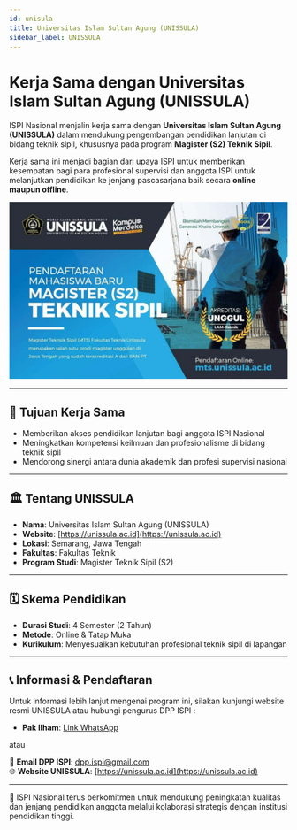 ```yaml
---
id: unisula
title: Universitas Islam Sultan Agung (UNISSULA)
sidebar_label: UNISSULA
---
```


# Kerja Sama dengan Universitas Islam Sultan Agung (UNISSULA)

ISPI Nasional menjalin kerja sama dengan **Universitas Islam Sultan Agung (UNISSULA)** dalam mendukung pengembangan pendidikan lanjutan di bidang teknik sipil, khususnya pada program **Magister (S2) Teknik Sipil**.

Kerja sama ini menjadi bagian dari upaya ISPI untuk memberikan kesempatan bagi para profesional supervisi dan anggota ISPI untuk melanjutkan pendidikan ke jenjang pascasarjana baik secara **online maupun offline**.

![Magister Teknik Sipil Unissula](/static/img/mts-unissula.jpg)
<!--#![This is an alt text.](/image/sample.webp "This is a sample image.") -->
<!-- TODO: Tambahkan penjelasan di bagian ini nanti -->
---

## 🎯 Tujuan Kerja Sama

- Memberikan akses pendidikan lanjutan bagi anggota ISPI Nasional
- Meningkatkan kompetensi keilmuan dan profesionalisme di bidang teknik sipil
- Mendorong sinergi antara dunia akademik dan profesi supervisi nasional

---

## 🏛️ Tentang UNISSULA

- **Nama**: Universitas Islam Sultan Agung (UNISSULA)  
- **Website**: [https://unissula.ac.id](https://unissula.ac.id)  
- **Lokasi**: Semarang, Jawa Tengah  
- **Fakultas**: Fakultas Teknik  
- **Program Studi**: Magister Teknik Sipil (S2)  

---

## 🗓️ Skema Pendidikan

- **Durasi Studi**: 4 Semester (2 Tahun)  
- **Metode**: Online & Tatap Muka  
- **Kurikulum**: Menyesuaikan kebutuhan profesional teknik sipil di lapangan

---

## 📞 Informasi & Pendaftaran

Untuk informasi lebih lanjut mengenai program ini, silakan kunjungi website resmi UNISSULA atau hubungi pengurus DPP ISPI :

- **Pak Ilham**: [Link WhatsApp](https://wa.me/+6281333783896) 

 atau

📧 **Email DPP ISPI**: [dpp.ispi@gmail.com](mailto:dpp.ispi@gmail.com)  
🌐 **Website UNISSULA**: [https://unissula.ac.id](https://unissula.ac.id)

---

🤝 ISPI Nasional terus berkomitmen untuk mendukung peningkatan kualitas dan jenjang pendidikan anggota melalui kolaborasi strategis dengan institusi pendidikan tinggi.
